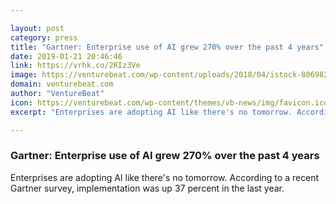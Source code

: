 ```yaml
---

layout: post
category: press
title: "Gartner: Enterprise use of AI grew 270% over the past 4 years"
date: 2019-01-21 20:46:46
link: https://vrhk.co/2RIz3Ve
image: https://venturebeat.com/wp-content/uploads/2018/04/istock-806982598-e1523563805588.jpg?w=1200&strip=all
domain: venturebeat.com
author: "VentureBeat"
icon: https://venturebeat.com/wp-content/themes/vb-news/img/favicon.ico
excerpt: "Enterprises are adopting AI like there's no tomorrow. According to a recent Gartner survey, implementation was up 37 percent in the last year."

---
```


### Gartner: Enterprise use of AI grew 270% over the past 4 years

Enterprises are adopting AI like there's no tomorrow. According to a recent Gartner survey, implementation was up 37 percent in the last year.